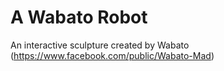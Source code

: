 # A Wabato Robot

An interactive sculpture created by Wabato (https://www.facebook.com/public/Wabato-Mad)
